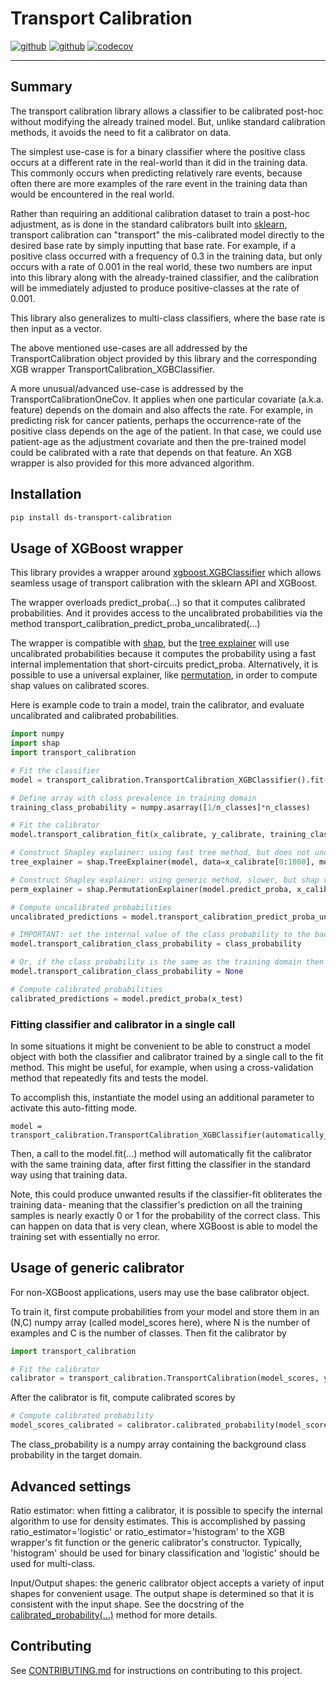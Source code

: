 # Transport Calibration

[![github](https://github.com/projectronin/ronin-blueprint-python-lib/actions/workflows/release.yaml/badge.svg)](https://github.com/projectronin/ronin-blueprint-python-lib/actions/workflows/release.yaml)
[![github](https://github.com/projectronin/ronin-blueprint-python-lib/actions/workflows/main.yaml/badge.svg)](https://github.com/projectronin/ronin-blueprint-python-lib/actions/workflows/main.yaml)
[![codecov](https://codecov.io/gh/projectronin/ronin-blueprint-python-lib/branch/main/graph/badge.svg?token=z6l3Vet7N6)](https://codecov.io/gh/projectronin/ronin-blueprint-python-lib)

---

## Summary

The transport calibration library allows a classifier to be calibrated post-hoc without modifying the already
trained model. But, unlike standard calibration methods, it avoids the need to fit a calibrator on data.

The simplest use-case is for a binary classifier where the positive class occurs
at a different rate in the real-world than it did in the training data. This commonly occurs when predicting
relatively rare events, because often there are more examples of the rare event in the training data than would
be encountered in the real world.

Rather than requiring an additional calibration dataset to train a post-hoc adjustment, as is done in the
standard calibrators built into
[sklearn](https://scikit-learn.org/stable/modules/generated/sklearn.calibration.CalibratedClassifierCV.html#sklearn.calibration.CalibratedClassifierCV), transport calibration can "transport" the mis-calibrated model directly to
the desired base rate by simply inputting that base rate. For example, if a positive class occurred with a
frequency of 0.3 in the training data, but only occurs with a rate of 0.001 in the real world, these two
numbers are input into this library along with the already-trained classifier, and the calibration
will be immediately adjusted to produce positive-classes at the rate of 0.001.

This library also generalizes to multi-class classifiers, where the base rate is then input as a vector.

The above mentioned use-cases are all addressed by the TransportCalibration object provided by this library and the
corresponding XGB wrapper TransportCalibration_XGBClassifier.

A more unusual/advanced use-case is addressed by the TransportCalibrationOneCov. It applies when one particular
covariate (a.k.a. feature) depends on the domain and also affects the rate. For example, in predicting risk for
cancer patients, perhaps the occurrence-rate of the positive class depends on the age of the patient. In that case,
we could use patient-age as the adjustment covariate and then the pre-trained model could be calibrated with
a rate that depends on that feature. An XGB wrapper is also provided for this more advanced algorithm.

## Installation

```bash
pip install ds-transport-calibration
```

## Usage of XGBoost wrapper

This library provides a wrapper around [xgboost.XGBClassifier](https://xgboost.readthedocs.io/en/stable/python/python_api.html#xgboost.XGBClassifier)
which allows seamless usage of transport calibration with the sklearn API and XGBoost.

The wrapper overloads predict_proba(...) so that it computes calibrated probabilities. And it provides access to the uncalibrated probabilities
via the method transport_calibration_predict_proba_uncalibrated(...)

The wrapper is compatible with [shap](https://shap.readthedocs.io/en/latest/index.html), but the [tree explainer](https://shap.readthedocs.io/en/latest/generated/shap.explainers.Tree.html) will use uncalibrated probabilities
because it computes the probability using a fast internal implementation that short-circuits predict_proba.
Alternatively, it is possible to use a universal explainer, like [permutation](https://shap.readthedocs.io/en/latest/generated/shap.explainers.Permutation.html), 
in order to compute shap values on calibrated scores.

Here is example code to train a model, train the calibrator, and evaluate uncalibrated and calibrated probabilities.

```python
import numpy
import shap
import transport_calibration

# Fit the classifier
model = transport_calibration.TransportCalibration_XGBClassifier().fit(x_train, y_train)

# Define array with class prevalence in training domain
training_class_probability = numpy.asarray([1/n_classes]*n_classes)

# Fit the calibrator
model.transport_calibration_fit(x_calibrate, y_calibrate, training_class_probability=training_class_probability)

# Construct Shapley explainer: using fast tree method, but does not understand calibration, so shap values are on uncalibrated probability
tree_explainer = shap.TreeExplainer(model, data=x_calibrate[0:1000], model_output='predict_proba', feature_perturbation='interventional')

# Construct Shapley explainer: using generic method, slower, but shap values are on calibrated probability
perm_explainer = shap.PermutationExplainer(model.predict_proba, x_calibrate[0:100])

# Compute uncalibrated probabilities
uncalibrated_predictions = model.transport_calibration_predict_proba_uncalibrated(x_test)

# IMPORTANT: set the internal value of the class probability to the background value for the target domain before computing calibrated probabilities
model.transport_calibration_class_probability = class_probability

# Or, if the class probability is the same as the training domain then it can be automatically computed by setting this value to None
model.transport_calibration_class_probability = None

# Compute calibrated probabilities
calibrated_predictions = model.predict_proba(x_test)
```

### Fitting classifier and calibrator in a single call

In some situations it might be convenient to be able to construct a model
object with both the classifier and calibrator trained by a single call to the
fit method. This might be useful, for example, when using a cross-validation
method that repeatedly fits and tests the model.

To accomplish this, instantiate the model using an additional parameter to activate this auto-fitting mode.

```
model = transport_calibration.TransportCalibration_XGBClassifier(automatically_fit_calibrator_at_model_fit=True)
```

Then, a call to the model.fit(...) method will automatically fit the calibrator
with the same training data, after first fitting the classifier in the standard
way using that training data.

Note, this could produce unwanted results if the classifier-fit obliterates the
training data- meaning that the classifier's prediction on all the training
samples is nearly exactly 0 or 1 for the probability of the correct class. This
can happen on data that is very clean, where XGBoost is able to model the
training set with essentially no error.

## Usage of generic calibrator

For non-XGBoost applications, users may use the base calibrator object.

To train it, first compute probabilities from your model and store them in
an (N,C) numpy array (called model_scores here), where N is the number of examples and C is the number of classes. Then fit the calibrator by
```python
import transport_calibration

# Fit the calibrator
calibrator = transport_calibration.TransportCalibration(model_scores, y_labels, training_class_probability)
```

After the calibrator is fit, compute calibrated scores by
```python
# Compute calibrated probability
model_scores_calibrated = calibrator.calibrated_probability(model_scores, class_probability)
```

The class_probability is a numpy array containing the background class probability in the target domain.

## Advanced settings

Ratio estimator: when fitting a calibrator, it is possible to specify the internal algorithm to use for density estimates. This is
accomplished by passing ratio_estimator='logistic' or ratio_estimator='histogram' to the XGB wrapper's fit function or the generic
calibrator's constructor.
Typically, 'histogram' should be used for binary classification and 'logistic' should be used for multi-class.

Input/Output shapes: the generic calibrator object accepts a variety of input shapes for convenient usage. The output shape is determined so that it
is consistent with the input shape. See the docstring of the [calibrated_probability(...)](./src/transport_calibration/transport_calibration.py#L155) method for more details.

## Contributing

See [CONTRIBUTING.md](CONTRIBUTING.md) for instructions on contributing to this project.
